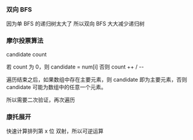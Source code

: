 ### 双向 BFS

因为单 BFS 的递归树太大了
所以双向 BFS 大大减少递归树

### 摩尔投票算法
candidate
count

若 count 为 0，则 candidate = num[i]
否则 count ++ / --

遍历结束之后，如果数组中存在主要元素，则 candidate 即为主要元素，否则 candidate 可能为数组中的任意一个元素。

所以需要二次验证，再次遍历

### 康托展开

快速计算排列第 x 位
双射，所以可逆运算
